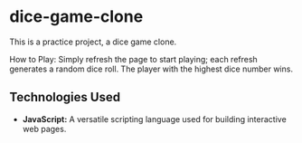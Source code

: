 # dice-game-clone
This is a practice project, a dice game clone.

How to Play:
Simply refresh the page to start playing; each refresh generates a random dice roll. The player with the highest dice number wins.

## Technologies Used
- **JavaScript:** A versatile scripting language used for building interactive web pages.